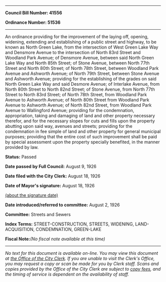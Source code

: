 

********

**Council Bill Number: 41556**
   
**Ordinance Number: 51536**
********

 An ordinance providing for the improvement of the laying off, opening, widening, extending and establishing of a public street and highway, to be known as North Green Lake, from the intersection of West Green Lake Way and Densmore Avenue to the intersection of North 83rd Street and Woodland Park Avenue; of Densmore Avenue, between said North Green Lake Way and North 85th Street; of Stone Avenue, between North 77th Street and North 80th Street; of North 78th Street, between Woodland Park Avenue and Ashworth Avenue; of North 79th Street, between Stone Avenue and Ashworth Avenue; providing for the establishing of the grades on said North Green Lake Way and said Desmore Avenue; of Interlake Avenue, from North 80th Street to North 82nd Street; of Stone Avenue, from North 77th Street to North 83rd Street; of North 78th Street, from Woodland Park Avenue to Ashworth Avenue; of North 80th Street from Woodland Park Avenue to Ashworth Avenue; of North 82nd Street, from Woodland Park Avenue to Wallingford Avenue; providing for the condemnation, appropriation, taking and damaging of land and other property necessary therefor, and for the necessary slopes for cuts and fills upon the property abutting upon said way, avenues and streets; providing for the condemnation in fee simple of land and other property for general municipal purposes; providing that the entire cost of such improvement shall be paid by special assessment upon the property specially benefited, in the manner provided by law.

**Status:** Passed
   
**Date passed by Full Council:** August 9, 1926
   
**Date filed with the City Clerk:** August 18, 1926
   
**Date of Mayor's signature:** August 18, 1926
   
[(about the signature date)](/~public/approvaldate.htm)
   
   
   
**Date introduced/referred to committee:** August 2, 1926
   
**Committee:** Streets and Sewers
   
   
**Index Terms:** STREET-CONSTRUCTION, STREETS, WIDENING, LAND-ACQUISITION, CONDEMNATION, GREEN-LAKE

**Fiscal Note:**_(No fiscal note available at this time)_
********

_No text for this document is available on-line. You may view this document at [the Office of the City Clerk](http://www.seattle.gov/leg/clerk/contactUs.htm). If you are unable to visit the Clerk's Office, you may request a copy or scan be made for you by Clerk staff. Scans and copies provided by the Office of the City Clerk are subject to [copy fees](http://clerk.seattle.gov/~public/clerkfees.htm), and the timing of service is dependent on the availability of staff._

